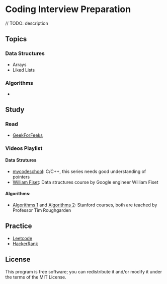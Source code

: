 # Coding Interview Preparation
// TODO: description
## Topics
### Data Structures
* Arrays
* Liked Lists
### Algorithms
*
## Study
### Read
* [GeekForFeeks](https://www.geeksforgeeks.org/)

### Videos Playlist

#### Data Strutures
* [mycodeschool](https://www.youtube.com/playlist?list=PL2_aWCzGMAwI3W_JlcBbtYTwiQSsOTa6P): C/C++, this series needs good understanding of pointers
* [William Fiset](https://www.youtube.com/playlist?list=PLDV1Zeh2NRsB6SWUrDFW2RmDotAfPbeHu): Data structures course by Google engineer William Fiset

#### Algorithms:
* [Algorithms 1](https://www.youtube.com/playlist?list=PLXFMmlk03Dt7Q0xr1PIAriY5623cKiH7V)  and  [Algorithms 2](https://www.youtube.com/playlist?list=PLXFMmlk03Dt5EMI2s2WQBsLsZl7A5HEK6): Stanford courses, both are teached by Professor Tim Roughgarden

## Practice
* [Leetcode](https://leetcode.com/)
* [HackerRank](https://www.hackerrank.com/)
## License
This program is free software; you can redistribute it and/or modify it under the terms of the MIT License.
